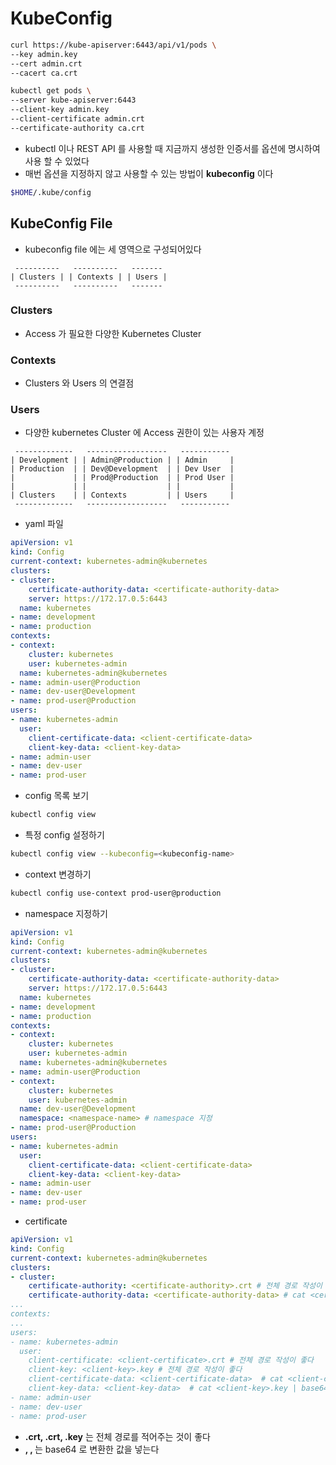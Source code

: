 # KubeConfig

```bash
curl https://kube-apiserver:6443/api/v1/pods \
--key admin.key
--cert admin.crt
--cacert ca.crt
```

```bash
kubectl get pods \
--server kube-apiserver:6443
--client-key admin.key
--client-certificate admin.crt
--certificate-authority ca.crt
```

* kubectl 이나 REST API 를 사용할 때 지금까지 생성한 인증서를 옵션에 명시하여 사용 할 수 있었다
* 매번 옵션을 지정하지 않고 사용할 수 있는 방법이 **kubeconfig** 이다

```bash
$HOME/.kube/config
```

## KubeConfig File

* kubeconfig file 에는 세 영역으로 구성되어있다

```
 ----------   ----------   ------- 
| Clusters | | Contexts | | Users |
 ----------   ----------   ------- 
```

### Clusters
* Access 가 필요한 다양한 Kubernetes Cluster

### Contexts
* Clusters 와 Users 의 연결점

### Users
* 다양한 kubernetes Cluster 에 Access 권한이 있는 사용자 계정

```
 -------------   ------------------   ----------- 
| Development | | Admin@Production | | Admin     |
| Production  | | Dev@Development  | | Dev User  |
|             | | Prod@Production  | | Prod User |
|             | |                  | |           |
| Clusters    | | Contexts         | | Users     |
 -------------   ------------------   ----------- 
```

* yaml 파일

```yml
apiVersion: v1
kind: Config
current-context: kubernetes-admin@kubernetes
clusters:
- cluster:
    certificate-authority-data: <certificate-authority-data>
    server: https://172.17.0.5:6443
  name: kubernetes
- name: development
- name: production
contexts:
- context:
    cluster: kubernetes
    user: kubernetes-admin
  name: kubernetes-admin@kubernetes
- name: admin-user@Production
- name: dev-user@Development
- name: prod-user@Production
users:
- name: kubernetes-admin
  user:
    client-certificate-data: <client-certificate-data>
    client-key-data: <client-key-data>
- name: admin-user
- name: dev-user
- name: prod-user
```

* config 목록 보기

```bash
kubectl config view
```

* 특정 config 설정하기

```bash
kubectl config view --kubeconfig=<kubeconfig-name>
```

* context 변경하기

```bash
kubectl config use-context prod-user@production
```

* namespace 지정하기

```yml
apiVersion: v1
kind: Config
current-context: kubernetes-admin@kubernetes
clusters:
- cluster:
    certificate-authority-data: <certificate-authority-data>
    server: https://172.17.0.5:6443
  name: kubernetes
- name: development
- name: production
contexts:
- context:
    cluster: kubernetes
    user: kubernetes-admin
  name: kubernetes-admin@kubernetes
- name: admin-user@Production
- context:
    cluster: kubernetes
    user: kubernetes-admin
  name: dev-user@Development
  namespace: <namespace-name> # namespace 지정
- name: prod-user@Production
users:
- name: kubernetes-admin
  user:
    client-certificate-data: <client-certificate-data>
    client-key-data: <client-key-data>
- name: admin-user
- name: dev-user
- name: prod-user
```

* certificate 

```yml
apiVersion: v1
kind: Config
current-context: kubernetes-admin@kubernetes
clusters:
- cluster:
    certificate-authority: <certificate-authority>.crt # 전체 경로 작성이 좋다
    certificate-authority-data: <certificate-authority-data> # cat <certificate-authority>.crt | base64
...
contexts:
...
users:
- name: kubernetes-admin
  user:
    client-certificate: <client-certificate>.crt # 전체 경로 작성이 좋다
    client-key: <client-key>.key # 전체 경로 작성이 좋다 
    client-certificate-data: <client-certificate-data>  # cat <client-certificate>.crt | base64
    client-key-data: <client-key-data>  # cat <client-key>.key | base64
- name: admin-user
- name: dev-user
- name: prod-user
```

* **<certificate-authority>.crt, <client-certificate>.crt, <client-key>.key** 는 전체 경로를 적어주는 것이 좋다
* **<certificate-authority-data>, <client-certificate-data>, <client-key-data>** 는 base64 로 변환한 값을 넣는다
